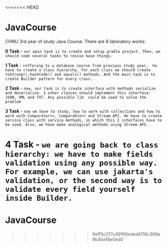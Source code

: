 <<<<<<< HEAD
# JavaCourse

CHNU 3rd year of study Java Course.
There are 8 laboratory works:

**0 Task** -  ```our main task is to create and setup gradle project.
Then, we should code several tasks to revise base things.```

**1 Task** - ```reffering to a database course from previous study year, 
he have to create a class hierarchy. For each class we should create
toStrong(),hashCode() and equals() methods. And the main task is to create
Builder pattern for every class.```

**2 Task** - ```now, our task is to create interface with methods serialize and deserialize.
3 other classes should implement this interface: JSON, XML and TXT. Any possible lib 
could be used to solve the problem```

**3 Task** - ```now we have to study, how to work with collections and how to work with
Comparator<>, Comparable<> and Stream API. He have to create service class with service methods,
in which this 2 interfaces have to be used. Also, we have make analogical methods using Stream API.```

**4 Task** - ```we are going back to class hierarchy: we have to make fields validation using any possible
way. For example, we can use jakarta's validation, or the second way is to validate every field
yourself inside Builder.```
=======
# JavaCourse
>>>>>>> 9eff5c017c49f69eded4116c369e9b4bef8e0ed0
